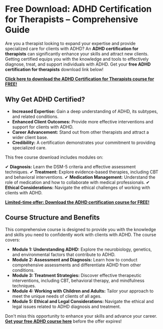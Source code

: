 # Free Download: ADHD Certification for Therapists – Comprehensive Guide

Are you a therapist looking to expand your expertise and provide specialized care for clients with ADHD? An **ADHD certification for therapists** can significantly enhance your skills and attract new clients. Getting certified equips you with the knowledge and tools to effectively diagnose, treat, and support individuals with ADHD. Get your **free ADHD certification for therapists** download link below!

[**Click here to download the ADHD Certification for Therapists course for FREE!**](https://udemywork.com/adhd-certification-for-therapists)

## Why Get ADHD Certified?

*   **Increased Expertise:** Gain a deep understanding of ADHD, its subtypes, and related conditions.
*   **Enhanced Client Outcomes:** Provide more effective interventions and support for clients with ADHD.
*   **Career Advancement:** Stand out from other therapists and attract a wider client base.
*   **Credibility:** A certification demonstrates your commitment to providing specialized care.

This free course download includes modules on:

✔ **Diagnosis:** Learn the DSM-5 criteria and effective assessment techniques.
✔ **Treatment:** Explore evidence-based therapies, including CBT and behavioral interventions.
✔ **Medication Management:** Understand the role of medication and how to collaborate with medical professionals.
✔ **Ethical Considerations:** Navigate the ethical challenges of working with clients with ADHD.

[**Limited-time offer: Download the ADHD certification course for FREE!**](https://udemywork.com/adhd-certification-for-therapists)

## Course Structure and Benefits

This comprehensive course is designed to provide you with the knowledge and skills you need to confidently work with clients with ADHD. The course covers:

*   **Module 1: Understanding ADHD:** Explore the neurobiology, genetics, and environmental factors that contribute to ADHD.
*   **Module 2: Assessment and Diagnosis:** Learn how to conduct comprehensive assessments and differentiate ADHD from other conditions.
*   **Module 3: Treatment Strategies:** Discover effective therapeutic interventions, including CBT, behavioral therapy, and mindfulness techniques.
*   **Module 4: Working with Children and Adults:** Tailor your approach to meet the unique needs of clients of all ages.
*   **Module 5: Ethical and Legal Considerations:** Navigate the ethical and legal issues related to ADHD diagnosis and treatment.

Don't miss this opportunity to enhance your skills and advance your career. **[Get your free ADHD course here](https://udemywork.com/adhd-certification-for-therapists)** before the offer expires!
